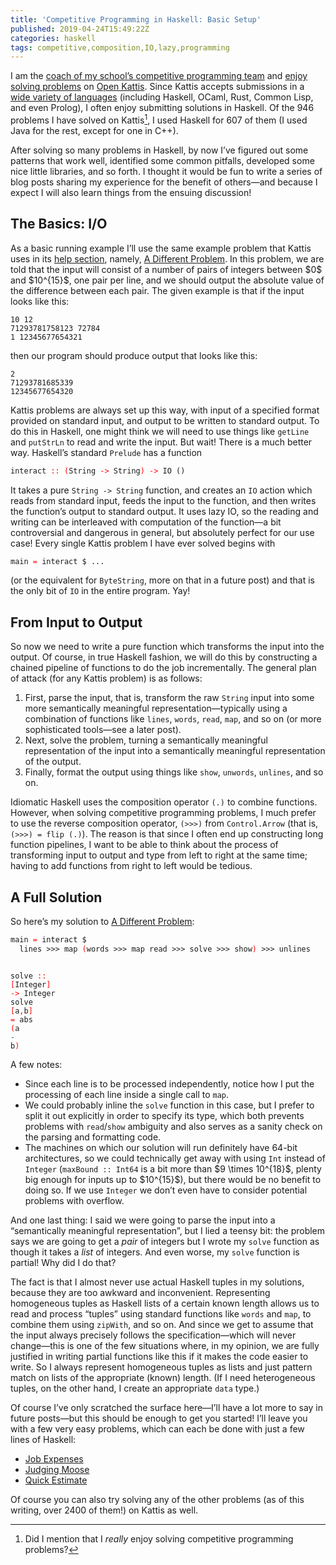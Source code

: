 ```yaml
---
title: 'Competitive Programming in Haskell: Basic Setup'
published: 2019-04-24T15:49:22Z
categories: haskell
tags: competitive,composition,IO,lazy,programming
---
```


<p>I am the <a href="https://byorgey.wordpress.com/2018/11/04/hendrix-teams-at-acm-icpc/">coach of my school’s competitive programming team</a> and <a href="https://open.kattis.com/users/byorgey">enjoy solving problems</a> on <a href="http://open.kattis.com">Open Kattis</a>. Since Kattis accepts submissions in a <a href="https://open.kattis.com/help">wide variety of languages</a> (including Haskell, OCaml, Rust, Common Lisp, and even Prolog), I often enjoy submitting solutions in Haskell. Of the 946 problems I have solved on Kattis<a href="#fn1" class="footnote-ref" id="fnref1"><sup>1</sup></a>, I used Haskell for 607 of them (I used Java for the rest, except for one in C++).</p>
<p>After solving so many problems in Haskell, by now I’ve figured out some patterns that work well, identified some common pitfalls, developed some nice little libraries, and so forth. I thought it would be fun to write a series of blog posts sharing my experience for the benefit of others—and because I expect I will also learn things from the ensuing discussion!</p>
<h2 id="the-basics-io">The Basics: I/O</h2>
<p>As a basic running example I’ll use the same example problem that Kattis uses in its <a href="https://open.kattis.com/help">help section</a>, namely, <a href="https://open.kattis.com/problems/different">A Different Problem</a>. In this problem, we are told that the input will consist of a number of pairs of integers between $0$ and $10^{15}$, one pair per line, and we should output the absolute value of the difference between each pair. The given example is that if the input looks like this:</p>
<pre><code>10 12
71293781758123 72784
1 12345677654321</code></pre>
<p>then our program should produce output that looks like this:</p>
<pre><code>2
71293781685339
12345677654320</code></pre>
<p>Kattis problems are always set up this way, with input of a specified format provided on standard input, and output to be written to standard output. To do this in Haskell, one might think we will need to use things like <code>getLine</code> and <code>putStrLn</code> to read and write the input. But wait! There is a much better way. Haskell’s standard <code>Prelude</code> has a function</p>
<pre class="sourceCode haskell"><code class="sourceCode haskell"><span>interact</span> <span style="color:red;">::</span> <span style="color:red;">(</span><span>String</span> <span style="color:red;">-&gt;</span> <span>String</span><span style="color:red;">)</span> <span style="color:red;">-&gt;</span> <span>IO</span> <span>()</span></code></pre>
<p>It takes a pure <code>String -&gt; String</code> function, and creates an <code>IO</code> action which reads from standard input, feeds the input to the function, and then writes the function’s output to standard output. It uses lazy IO, so the reading and writing can be interleaved with computation of the function—a bit controversial and dangerous in general, but absolutely perfect for our use case! Every single Kattis problem I have ever solved begins with</p>
<pre class="sourceCode haskell"><code class="sourceCode haskell"><span>main</span> <span style="color:red;">=</span> <span>interact</span> <span>$</span> <span>...</span></code></pre>
<p>(or the equivalent for <code>ByteString</code>, more on that in a future post) and that is the only bit of <code>IO</code> in the entire program. Yay!</p>
<h2 id="from-input-to-output">From Input to Output</h2>
<p>So now we need to write a pure function which transforms the input into the output. Of course, in true Haskell fashion, we will do this by constructing a chained pipeline of functions to do the job incrementally. The general plan of attack (for any Kattis problem) is as follows:</p>
<ol type="1">
<li>First, parse the input, that is, transform the raw <code>String</code> input into some more semantically meaningful representation—typically using a combination of functions like <code>lines</code>, <code>words</code>, <code>read</code>, <code>map</code>, and so on (or more sophisticated tools—see a later post).</li>
<li>Next, solve the problem, turning a semantically meaningful representation of the input into a semantically meaningful representation of the output.</li>
<li>Finally, format the output using things like <code>show</code>, <code>unwords</code>, <code>unlines</code>, and so on.</li>
</ol>
<p>Idiomatic Haskell uses the composition operator <code>(.)</code> to combine functions. However, when solving competitive programming problems, I much prefer to use the reverse composition operator, <code>(&gt;&gt;&gt;)</code> from <code>Control.Arrow</code> (that is, <code>(&gt;&gt;&gt;) = flip (.)</code>). The reason is that since I often end up constructing long function pipelines, I want to be able to think about the process of transforming input to output and type from left to right at the same time; having to add functions from right to left would be tedious.</p>
<h2 id="a-full-solution">A Full Solution</h2>
<p>So here’s my solution to <a href="https://open.kattis.com/problems/different">A Different Problem</a>:</p>
<pre class="sourceCode haskell"><code class="sourceCode haskell"><span>main</span> <span style="color:red;">=</span> <span>interact</span> <span>$</span>
  <span>lines</span> <span>&gt;&gt;&gt;</span> <span>map</span> <span style="color:red;">(</span><span>words</span> <span>&gt;&gt;&gt;</span> <span>map</span> <span>read</span> <span>&gt;&gt;&gt;</span> <span>solve</span> <span>&gt;&gt;&gt;</span> <span>show</span><span style="color:red;">)</span> <span>&gt;&gt;&gt;</span> <span>unlines</span>

<span>solve</span> <span style="color:red;">::</span> <span style="color:red;">[</span><span>Integer</span><span style="color:red;">]</span> <span style="color:red;">-&gt;</span> <span>Integer</span>
<span>solve</span> <span style="color:red;">[</span><span>a</span><span style="color:red;">,</span><span>b</span><span style="color:red;">]</span> <span style="color:red;">=</span> <span>abs</span> <span style="color:red;">(</span><span>a</span> <span style="color:green;">-</span> <span>b</span><span style="color:red;">)</span></code></pre>
<p>A few notes:</p>
<ul>
<li>Since each line is to be processed independently, notice how I put the processing of each line inside a single call to <code>map</code>.</li>
<li>We could probably inline the <code>solve</code> function in this case, but I prefer to split it out explicitly in order to specify its type, which both prevents problems with <code>read</code>/<code>show</code> ambiguity and also serves as a sanity check on the parsing and formatting code.</li>
<li>The machines on which our solution will run definitely have 64-bit architectures, so we could technically get away with using <code>Int</code> instead of <code>Integer</code> (<code>maxBound :: Int64</code> is a bit more than $9 \times 10^{18}$, plenty big enough for inputs up to $10^{15}$), but there would be no benefit to doing so. If we use <code>Integer</code> we don’t even have to consider potential problems with overflow.</li>
</ul>
<p>And one last thing: I said we were going to parse the input into a “semantically meaningful representation”, but I lied a teensy bit: the problem says we are going to get a <em>pair</em> of integers but I wrote my <code>solve</code> function as though it takes a <em>list</em> of integers. And even worse, my <code>solve</code> function is partial! Why did I do that?</p>
<p>The fact is that I almost never use actual Haskell tuples in my solutions, because they are too awkward and inconvenient. Representing homogeneous tuples as Haskell lists of a certain known length allows us to read and process “tuples” using standard functions like <code>words</code> and <code>map</code>, to combine them using <code>zipWith</code>, and so on. And since we get to assume that the input always precisely follows the specification—which will never change—this is one of the few situations where, in my opinion, we are fully justified in writing partial functions like this if it makes the code easier to write. So I always represent homogeneous tuples as lists and just pattern match on lists of the appropriate (known) length. (If I need heterogeneous tuples, on the other hand, I create an appropriate <code>data</code> type.)</p>
<p>Of course I’ve only scratched the surface here—I’ll have a lot more to say in future posts—but this should be enough to get you started! I’ll leave you with a few very easy problems, which can each be done with just a few lines of Haskell:</p>
<ul>
<li><a href="https://open.kattis.com/problems/jobexpenses">Job Expenses</a></li>
<li><a href="http://open.kattis.com/problems/judgingmoose">Judging Moose</a></li>
<li><a href="http://open.kattis.com/problems/quickestimate">Quick Estimate</a></li>
</ul>
<p>Of course you can also try solving any of the other problems (as of this writing, over 2400 of them!) on Kattis as well.</p>
<section class="footnotes">
<hr />
<ol>
<li id="fn1"><p>Did I mention that I <em>really</em> enjoy solving competitive programming problems?<a href="#fnref1" class="footnote-back">↩</a></p></li>
</ol>
</section>

